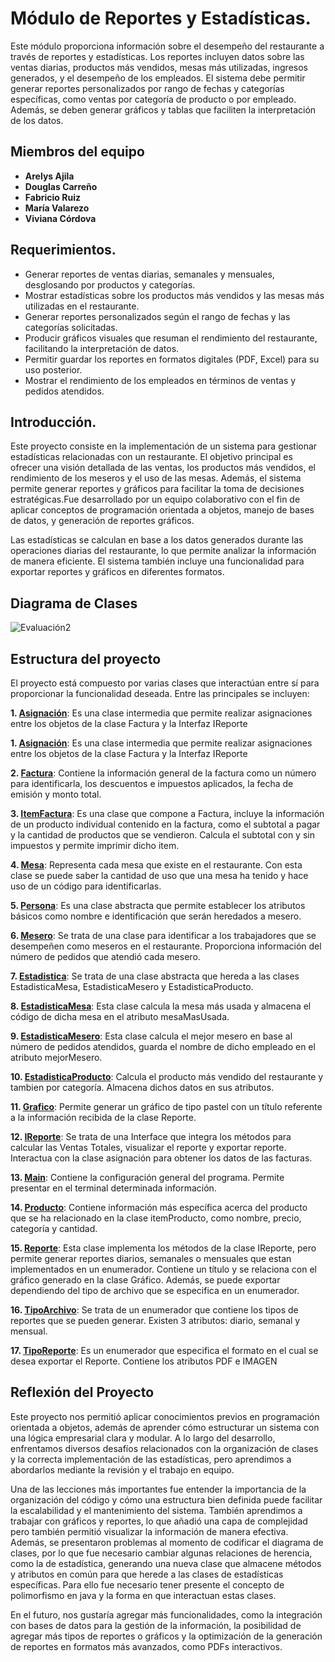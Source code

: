 
# Módulo de Reportes y Estadísticas.


Este módulo proporciona información sobre el desempeño del restaurante a través de reportes y estadísticas. Los reportes incluyen datos sobre las ventas diarias, productos más vendidos, mesas más utilizadas, ingresos generados, y el desempeño de los empleados. El sistema debe permitir generar reportes personalizados por rango de fechas y categorías específicas, como ventas por categoría de producto o por empleado. Además, se deben generar gráficos y tablas que faciliten la interpretación de los datos.

## Miembros del equipo

- **Arelys Ajila**
- **Douglas Carreño**
- **Fabricio Ruiz**
- **María Valarezo**
- **Viviana Córdova**

## Requerimientos.

- Generar reportes de ventas diarias, semanales y mensuales, desglosando por productos y categorías.
- Mostrar estadísticas sobre los productos más vendidos y las mesas más utilizadas en el restaurante.
- Generar reportes personalizados según el rango de fechas y las categorías solicitadas.
- Producir gráficos visuales que resuman el rendimiento del restaurante, facilitando la interpretación de datos.
- Permitir guardar los reportes en formatos digitales (PDF, Excel) para su uso posterior.
- Mostrar el rendimiento de los empleados en términos de ventas y pedidos atendidos.


## Introducción.

Este proyecto consiste en la implementación de un sistema para gestionar estadísticas relacionadas con un restaurante. El objetivo principal es ofrecer una visión detallada de las ventas, los productos más vendidos, el rendimiento de los meseros y el uso de las mesas. Además, el sistema permite generar reportes y gráficos para facilitar la toma de decisiones estratégicas.Fue desarrollado por un equipo colaborativo con el fin de aplicar conceptos de programación orientada a objetos, manejo de bases de datos, y generación de reportes gráficos.

Las estadísticas se calculan en base a los datos generados durante las operaciones diarias del restaurante, lo que permite analizar la información de manera eficiente. El sistema también incluye una funcionalidad para exportar reportes y gráficos en diferentes formatos.

## Diagrama de Clases


![Evaluación2](https://github.com/user-attachments/assets/b61f3161-c330-49e2-b7ab-81b48f81a17d)


## Estructura del proyecto

El proyecto está compuesto por varias clases que interactúan entre sí para proporcionar la funcionalidad deseada. Entre las principales se incluyen:


**1. [Asignación](Modulo6/src/Asignacion.java)**: Es una clase intermedia que permite realizar asignaciones entre los objetos de la clase Factura y la Interfaz IReporte

**1. [Asignación](Código/src/Asignacion.java)**: Es una clase intermedia que permite realizar asignaciones entre los objetos de la clase Factura y la Interfaz IReporte

**2. [Factura](Código/src/Factura.java)**: Contiene la información general de la factura como un número para identificarla, los descuentos e impuestos aplicados, la fecha de emisión y monto total.

**3. [ItemFactura](Código/src/ItemFactura.java)**: Es una clase que compone a Factura, incluye la información de un producto individual contenido en la factura, como el subtotal a pagar y la cantidad de productos que se vendieron. Calcula el subtotal con y sin impuestos y permite imprimir dicho item.

**4. [Mesa](Código/src/Mesa.java)**: Representa cada mesa que existe en el restaurante. Con esta clase se puede saber la cantidad de uso que una mesa ha tenido y hace uso de un código para identificarlas.

**5. [Persona](Código/src/Persona.java)**: Es una clase abstracta que permite establecer los atributos básicos como nombre e identificación que serán heredados a mesero.

**6. [Mesero](Código/src/Mesero.java)**: Se trata de una clase para identificar a los trabajadores que se desempeñen como meseros en el restaurante. Proporciona información del número de pedidos que atendió cada mesero.

**7. [Estadistica](Código/src/Estadistica.java)**: Se trata de una clase abstracta que hereda a las clases EstadisticaMesa, EstadisticaMesero y EstadisticaProducto. 

**8. [EstadisticaMesa](Código/src/EstadisticaMesa.java)**: Esta clase calcula la mesa más usada y almacena el código de dicha mesa en el atributo mesaMasUsada.

**9. [EstadisticaMesero](Código/src/EstadisticaMesero.java)**: Esta clase calcula el mejor mesero en base al número de pedidos atendidos, guarda el nombre de dicho empleado en el atributo mejorMesero.

**10. [EstadisticaProducto](Código/src/EstadisticaProducto.java)**: Calcula el producto más vendido del restaurante y tambien por categoría. Almacena dichos datos en sus atributos.

**11. [Grafico](Código/src/Grafico.java)**: Permite generar un gráfico de tipo pastel con un título referente a la información recibida de la clase Reporte.

**12. [IReporte](Código/src/IReporte.java)**: Se trata de una Interface que integra los métodos para calcular las Ventas Totales, visualizar el reporte y exportar reporte. Interactua con la clase asignación para obtener los datos de las facturas.

**13. [Main](Código/src/Main.java)**: Contiene la configuración general del programa. Permite presentar en el terminal determinada información.

**14. [Producto](Código/src/Producto.java)**: Contiene información más específica acerca del producto que se ha relacionado en la clase itemProducto, como nombre, precio, categoría y cantidad.

**15. [Reporte](Código/src/Reporte.java)**: Esta clase implementa los métodos de la clase IReporte, pero permite generar reportes diarios, semanales o mensuales que estan implementados en un enumerador. Contiene un título y se relaciona con el gráfico generado en la clase Gráfico. Además, se puede exportar dependiendo del tipo de archivo que se especifica en un enumerador.

**16. [TipoArchivo](Código/src/TipoArchivo.java)**: Se trata de un enumerador que contiene los tipos de reportes que se pueden generar. Existen 3 atributos: diario, semanal y mensual.

**17. [TipoReporte](Código/src/TipoReporte.java)**: Es un enumerador que especifica el formato en el cual se desea exportar el Reporte. Contiene los atributos PDF e IMAGEN



## Reflexión del Proyecto

Este proyecto nos permitió aplicar conocimientos previos en programación orientada a objetos, además de aprender cómo estructurar un sistema con una lógica empresarial clara y modular. A lo largo del desarrollo, enfrentamos diversos desafíos relacionados con la organización de clases y la correcta implementación de las estadísticas, pero aprendimos a abordarlos mediante la revisión y el trabajo en equipo.

Una de las lecciones más importantes fue entender la importancia de la organización del código y cómo una estructura bien definida puede facilitar la escalabilidad y el mantenimiento del sistema. También aprendimos a trabajar con gráficos y reportes, lo que añadió una capa de complejidad pero también permitió visualizar la información de manera efectiva. Además, se presentaron problemas al momento de codificar el diagrama de clases, por lo que fue necesario cambiar algunas relaciones de herencia, como la de estadística, generando una nueva clase que almacene métodos y atributos en común para que herede a las clases de estadísticas específicas. Para ello fue necesario tener presente el concepto de polimorfismo en java y la forma en que interactuan estas clases.

En el futuro, nos gustaría agregar más funcionalidades, como la integración con bases de datos para la gestión de la información, la posibilidad de agregar más tipos de reportes o gráficos y la optimización de la generación de reportes en formatos más avanzados, como PDFs interactivos.
